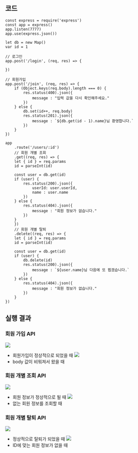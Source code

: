 ## 코드
```
const express = require('express')
const app = express()
app.listen(7777)
app.use(express.json())

let db = new Map()
var id = 1

// 로그인
app.post('/login', (req, res) => {
    
})

// 회원가입
app.post('/join', (req, res) => {
    if (Object.keys(req.body).length === 0) {
        res.status(400).json({
            message : "입력 값을 다시 확인해주세요."
        })
    } else {
        db.set(id++, req.body)
        res.status(201).json({
            message : `${db.get(id - 1).name}님 환영합니다.`
        })
    }
})

app
    .route('/users/:id')
    // 회원 개별 조회
    .get((req, res) => {
    let { id } = req.params
    id = parseInt(id)

    const user = db.get(id)
    if (user) {
        res.status(200).json({
            userId: user.userId,
            name : user.name
        })
    } else {
        res.status(404).json({
            message : "회원 정보가 없습니다."
        })
    }
    })
    // 회원 개별 탈퇴
    .delete((req, res) => {
    let { id } = req.params
    id = parseInt(id)

    const user = db.get(id)
    if (user) {
        db.delete(id)
        res.status(200).json({
            message : `${user.name}님 다음에 또 뵙겠습니다.`
        })
    } else {
        res.status(404).json({
            message : "회원 정보가 없습니다."
        })
    }
})
```

## 실행 결과
### 회원 가입 API
![](https://velog.velcdn.com/images/hilyhily334/post/04da6d33-da4e-4375-8077-49dee7bfc309/image.png)
- 회원가입이 정상적으로 되었을 때
![](https://velog.velcdn.com/images/hilyhily334/post/f0610d5a-1f8d-4c1c-a8b0-05b6a4bb7a2d/image.png)
- body 값이 비워져서 왔을 때
### 회원 개별 조회 API
![](https://velog.velcdn.com/images/hilyhily334/post/1be0fc98-71e5-4fac-96b3-08944d83c45c/image.png)
- 회원 정보가 정상적으로 될 때
![](https://velog.velcdn.com/images/hilyhily334/post/a33d4c8b-0a95-4b4a-b6fe-26c61e90a2a0/image.png)
- 없는 회원 정보를 조회할 때
### 회원 개별 탈퇴 API
![](https://velog.velcdn.com/images/hilyhily334/post/cb6b0563-2e1a-41b8-a0f2-827435b2c2e6/image.png)
- 정상적으로 탈퇴가 되었을 때
![](https://velog.velcdn.com/images/hilyhily334/post/ece3e416-ee1b-46e4-abbf-9ead9df38d16/image.png)
-  ID에 맞는 회원 정보가 없을 때